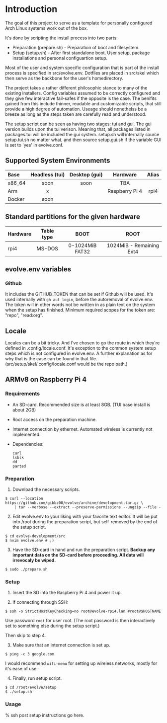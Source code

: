 # Introduction

The goal of this project to serve as a template for personally configured Arch Linux systems work out of the box. 

It's done by scripting the install process into two parts:

* Preparation (prepare.sh) - Preparation of boot and filesystem.
* Setup (setup.sh) - After first standalone boot. User setup, package installations and personal configuartion setup.

Most of the user and system specific configuration that is part of the install process is specified in src/evolve.env. 
Dotfiles are placed in src/skel which then serve as the backbone for the user's homedirectory. 

The project takes a rather different philosophic stance to many of the existing installers.
Config variables assumed to be correctly configured and they give few interactive fail-safes if the opposite is the case.
The benifits gained from this include thinner, readable and customizable scripts, that still provide a high degree of automation. 
Useage should nonethelss be a breeze as long as the steps taken are carefully read and understood.

The setup script can be seen as having two stages: tui and gui.
The gui version builds upon the tui verison.
Meaning that, all packages listed in packages.tui will be included the gui system.
setup.sh will internally source setup.tui.sh no matter what, and then source setup.gui.sh if the variable GUI is set to 'yes' in evolve.conf.

## Supported System Environments

| Base   | Headless (tui) | Desktop (gui) | Hardware       | Alias |
| :---   | :---:          | :---:         | :---:          | :---: | 
| x86_64 | soon           | soon          | TBA            |       | 
| Arm    | x              |               | Raspberry Pi 4 | rpi4  | 
| Docker | soon           |               |                |       | 

## Standard partitions for the given hardware

| Hardware              | Table type   | BOOT              | ROOT                      |
| :---                  | :---:        | :---:             | :---:                     |
| rpi4        | MS-DOS       | 0-1024MiB FAT32   | 1024MiB - Remaining Ext4  |

## evolve.env variables

### Github

It includes the GITHUB_TOKEN that can be set if Github will be used. It's used internally with `gh aut login`, before the autoremoval of evolve.env. The token will in other words not be written in as plain text on the system when the setup has finished. Minimum required scopes for the token are: "repo", "read:org".
 
## Locale

Locales can be a bit tricky. And I've chosen to go the route in which they're defined in .config/locale.conf.
It's exception to the common system setup steps which is not configured in evolve.env. 
A further explanation as for why that is the case can be found in that file.
(src/setup/skel/.config/locale.conf would be the repo path.)

## ARMv8 on Raspberry Pi 4

### Requirements

* An SD-card. Recommended size is at least 8GB. (TUI base install is about 2GB)
* Root access on the preparation machine.
* Internet connection by ethernet. Automated wireless is currently not implemented.
* Dependencies: 
    
    ```
    curl
    lsblk
    dd
    parted
    ```

### Preparation

1. Download the necessary scripts.

```
$ curl --location https://github.com/gibbz00/evolve/archive/development.tar.gz \
    | tar --verbose --extract --preserve-permissions --ungzip --file -
```

2. Edit evolve.env to your liking with your favorite text editor. It will be put into /root during the preparation script, but self-removed by the end of the setup script.

```
$ cd evolve-development/src
$ nvim evolve.env # ;)
```


3. Have the SD-card in hand and run the preparation script. **Backup any important data on the SD-card before proceeding. All data will irrevocaly be wiped.**

```
$ sudo ./prepare.sh
```

### Setup

1. Insert the SD into the Raspberry Pi 4 and power it up.

2. If connecting through SSH:

```
$ ssh -o StrictHostKeyChecking=no root@evolve-rpi4.lan #root@$HOSTNAME
```

Use password `root` for user root.
(The root password is then interactively set to something else during the setup script.)

Then skip to step 4.

3. Make sure that an internet connection is set up.

```
$ ping -c 3 google.com
```

I would recommend `wifi-menu` for setting up wireless networks, mostly for it's ease of use.

4. Finally, run setup script.

```
$ cd /root/evolve/setup
$ ./setup.sh
```

### Usage

% ssh post setup instructions go here. 
